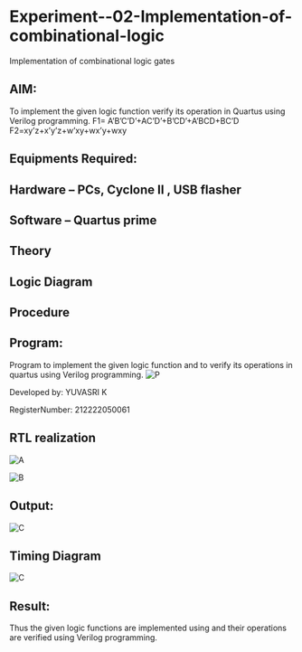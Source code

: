 # Experiment--02-Implementation-of-combinational-logic
Implementation of combinational logic gates
 
## AIM:
To implement the given logic function verify its operation in Quartus using Verilog programming.
 F1= A’B’C’D’+AC’D’+B’CD’+A’BCD+BC’D
F2=xy’z+x’y’z+w’xy+wx’y+wxy
 
 
 
## Equipments Required:
## Hardware – PCs, Cyclone II , USB flasher
## Software – Quartus prime


## Theory
 

## Logic Diagram

## Procedure

## Program:

Program to implement the given logic function and to verify its operations in quartus using Verilog programming.
![P](https://user-images.githubusercontent.com/129949620/234520390-ee996021-22b9-49d2-8658-99a90d107c32.jpg)





Developed by: YUVASRI K



RegisterNumber: 212222050061



## RTL realization
![A](https://user-images.githubusercontent.com/129949620/234521463-d25ffb17-7c05-4159-b361-3c7f8195131f.jpg)

![B](https://user-images.githubusercontent.com/129949620/234522099-e8a64ce2-6c69-4d0e-8b18-d0fa3633820f.jpg)





## Output:

![C](https://user-images.githubusercontent.com/129949620/234522530-11bb7536-d5a2-4900-b2cb-17fd0007ab51.jpg)


## Timing Diagram

![C](https://user-images.githubusercontent.com/129949620/234522440-54c77bd6-a46c-4738-a099-77919bd9b7ec.jpg)


## Result:
Thus the given logic functions are implemented using  and their operations are verified using Verilog programming.
